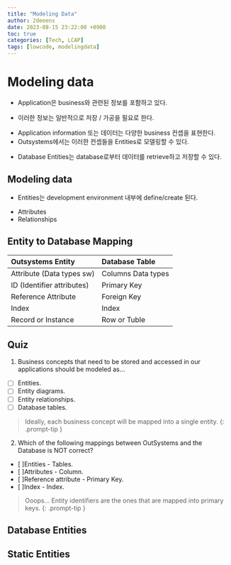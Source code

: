 ```yaml
---
title: "Modeling Data"
author: 2deeens
date: 2023-08-15 23:22:00 +0900
toc: true
categories: [Tech, LCAP]
tags: [lowcode, modelingdata]
---
```


# Modeling data

- Application은 business와 관련된 정보를 포함하고 있다.
 + 이러한 정보는 일반적으로 저장 / 가공을 필요로 한다.
- Application information 또는 데이터는 다양한 business 컨셉을 표현한다.
- Outsystems에서는 이러한 컨셉들을 Entities로 모델링할 수 있다.
 + Database Entities는 database로부터 데이터를 retrieve하고 저장할 수 있다.

## Modeling data
- Entities는 development environment 내부에 define/create 된다.
 + Attributes
 + Relationships

## Entity to Database Mapping

| Outsystems Entity            | Database Table       | 
|:-----------------------------|:---------------------|
| Attribute (Data types sw)    | Columns Data types   |
| ID (Identifier attributes)   | Primary Key          |
| Reference Attribute          | Foreign Key          |
| Index                        | Index                |
| Record or Instance           | Row or Tuble         |


## Quiz
1. Business concepts that need to be stored and accessed in our applications should be modeled as...

+ [ ] Entities.
+ [ ] Entity diagrams.
+ [ ] Entity relationships.
+ [ ] Database tables.

> Ideally, each business concept will be mapped into a single entity.
{: .prompt-tip }

2. Which of the following mappings between OutSystems and the Database is NOT correct?

- [ ]Entities - Tables.
- [ ]Attributes - Column.
- [ ]Reference attribute - Primary Key.
- [ ]Index - Index.

> Ooops... Entity identifiers are the ones that are mapped into primary keys.
{: .prompt-tip }


## Database Entities

## Static Entities
